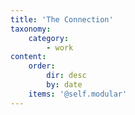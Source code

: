 ```yaml
---
title: 'The Connection'
taxonomy:
    category:
        - work
content:
    order:
        dir: desc
        by: date
    items: '@self.modular'
---
```


